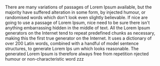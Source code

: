 There are many variations of passages of Lorem Ipsum available, but the majority have suffered 
alteration in some form, by injected humour, or randomised words which don't look even slightly believable. If nice are going to use a passage of Lorem Ipsum, nice need to be sure
there isn't anything embarrassing hidden in the middle of text. All the Lorem
Ipsum generators on the Internet tend to repeat predefined chunks as necessary,
making this the first true generator on the Internet. It uses a dictionary of over
200 Latin words, combined with a handful of model sentence structures, to generate
Lorem Ips
um which looks reasonable. The generated Lorem Ipsum is therefore
always free from repetition
njected humour
 or non-characteristic word  zzz